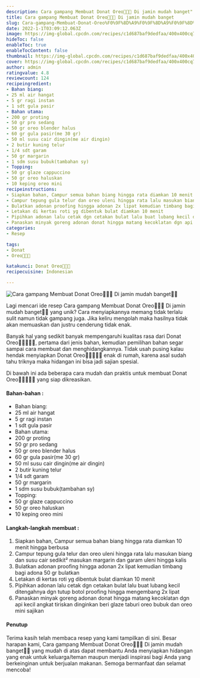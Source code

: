 ```yaml
---
description: Cara gampang Membuat Donat Oreo🍩🍩🍩 Di jamin mudah banget"
title: Cara gampang Membuat Donat Oreo🍩🍩🍩 Di jamin mudah banget
slug: Cara-gampang-Membuat-Donat-Oreo%F0%9F%8D%A9%F0%9F%8D%A9%F0%9F%8D%A9-Di-jamin-mudah-banget
date: 2022-1-1T03:09:12.063Z
image: https://img-global.cpcdn.com/recipes/c1d687baf9dedfaa/400x400cq70/photo.jpg
hideToc: false
enableToc: true
enableTocContent: false
thumbnail: https://img-global.cpcdn.com/recipes/c1d687baf9dedfaa/400x400cq70/photo.jpg
cover: https://img-global.cpcdn.com/recipes/c1d687baf9dedfaa/400x400cq70/photo.jpg
author: admin
ratingvalue: 4.8
reviewcount: 124
recipeingredient:
- Bahan biang:
- 25 ml air hangat
- 5 gr ragi instan
- 1 sdt gula pasir
- Bahan utama:
- 200 gr proting
- 50 gr pro sedang
- 50 gr oreo blender halus
- 60 gr gula pasir(me 30 gr)
- 50 ml susu cair dingin(me air dingin)
- 2 butir kuning telur
- 1/4 sdt garam
- 50 gr margarin
- 1 sdm susu bubuk(tambahan sy)
- Topping:
- 50 gr glaze cappuccino
- 50 gr oreo haluskan
- 10 keping oreo mini
recipeinstructions:
- Siapkan bahan, Campur semua bahan biang hingga rata diamkan 10 menit hingga berbusa
- Campur tepung gula telur dan oreo uleni hingga rata lalu masukan biang dan susu cair sedikit² masukan margarin dan garam uleni hingga kalis
- Bulatkan adonan proofing hingga adonan 2x lipat kemudian timbang bagi adona 50 gr bulatkan
- Letakan di kertas roti yg dibentuk bulat diamkan 10 menit
- Pipihkan adonan lalu cetak dgn cetakan bulat lalu buat lubang kecil ditengahnya dgn tutup botol proofing hingga mengembang 2x lipat
- Panaskan minyak goreng adonan donat hingga matang kecoklatan dgn api kecil angkat tiriskan dinginkan beri glaze taburi oreo bubuk dan oreo mini sajikan
categories:
- Resep

tags:
- Donat
- Oreo🍩🍩🍩

katakunci: Donat Oreo🍩🍩🍩
recipecuisine: Indonesian

---
```


![Cara gampang Membuat Donat Oreo🍩🍩🍩 Di jamin mudah banget👩‍🍳](https://img-global.cpcdn.com/recipes/c1d687baf9dedfaa/400x400cq70/photo.jpg)

Lagi mencari ide resep Cara gampang Membuat Donat Oreo🍩🍩🍩 Di jamin mudah banget👩‍🍳 yang unik? Cara menyiapkannya memang tidak terlalu sulit namun tidak gampang juga. Jika keliru mengolah maka hasilnya tidak akan memuaskan dan justru cenderung tidak enak.

Banyak hal yang sedikit banyak mempengaruhi kualitas rasa dari Donat Oreo🍩🍩🍩👩‍🍳, pertama dari jenis bahan, kemudian pemilihan bahan segar sampai cara membuat dan menghidangkannya. Tidak usah pusing kalau hendak menyiapkan Donat Oreo🍩🍩🍩👩‍🍳 enak di rumah, karena asal sudah tahu triknya maka hidangan ini bisa jadi sajian spesial.

Di bawah ini ada beberapa cara mudah dan praktis untuk membuat Donat Oreo🍩🍩🍩👩‍🍳 yang siap dikreasikan.

<!--inarticleads1-->

#### Bahan-bahan :

- Bahan biang:
- 25 ml air hangat
- 5 gr ragi instan
- 1 sdt gula pasir
- Bahan utama:
- 200 gr proting
- 50 gr pro sedang
- 50 gr oreo blender halus
- 60 gr gula pasir(me 30 gr)
- 50 ml susu cair dingin(me air dingin)
- 2 butir kuning telur
- 1/4 sdt garam
- 50 gr margarin
- 1 sdm susu bubuk(tambahan sy)
- Topping:
- 50 gr glaze cappuccino
- 50 gr oreo haluskan
- 10 keping oreo mini

<!--inarticleads2-->

#### Langkah-langkah membuat :

1. Siapkan bahan, Campur semua bahan biang hingga rata diamkan 10 menit hingga berbusa
1. Campur tepung gula telur dan oreo uleni hingga rata lalu masukan biang dan susu cair sedikit² masukan margarin dan garam uleni hingga kalis
1. Bulatkan adonan proofing hingga adonan 2x lipat kemudian timbang bagi adona 50 gr bulatkan
1. Letakan di kertas roti yg dibentuk bulat diamkan 10 menit
1. Pipihkan adonan lalu cetak dgn cetakan bulat lalu buat lubang kecil ditengahnya dgn tutup botol proofing hingga mengembang 2x lipat
1. Panaskan minyak goreng adonan donat hingga matang kecoklatan dgn api kecil angkat tiriskan dinginkan beri glaze taburi oreo bubuk dan oreo mini sajikan

#### Penutup

Terima kasih telah membaca resep yang kami tampilkan di sini. Besar harapan kami, Cara gampang Membuat Donat Oreo🍩🍩🍩 Di jamin mudah banget👩‍🍳 yang mudah di atas dapat membantu Anda menyiapkan hidangan yang enak untuk keluarga/teman maupun menjadi inspirasi bagi Anda yang berkeinginan untuk berjualan makanan. Semoga bermanfaat dan selamat mencoba!